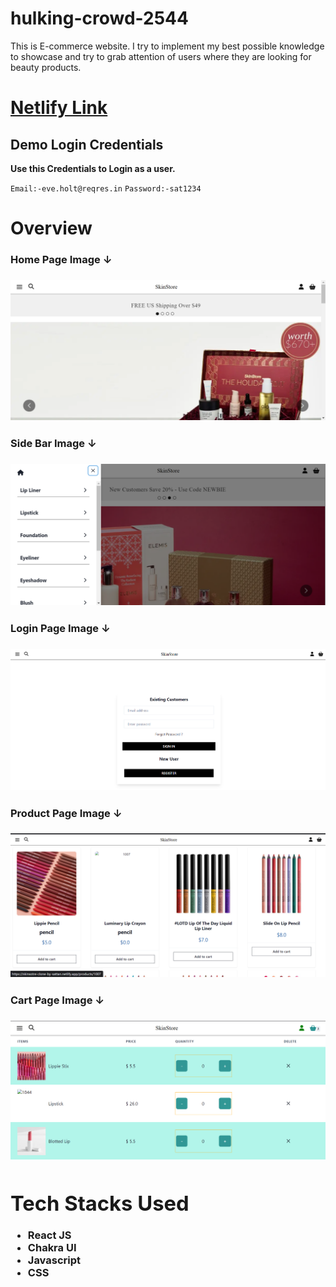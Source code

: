 # hulking-crowd-2544

This is E-commerce website. I try to implement my best possible knowledge to showcase and try to grab attention of users where they are looking for beauty products. 

# [Netlify Link](https://skinsotre-clone-by-sattan.netlify.app/)

## Demo Login Credentials
**Use this Credentials to Login as a user.**

 `Email:-eve.holt@reqres.in`
 `Password:-sat1234`

# Overview
<div>
<h3> Home Page Image ↓<h3/>
<img src="./Project_Images/Home_Page.png" alt="Home_Page2" >
<h3> Side Bar Image ↓ <h3/>
<img src="./Project_Images/Side_Bar.png" alt="Side_Bar" />
<h3> Login Page Image ↓ <h3/>
<img src="./Project_Images/Login_page.png" alt="Login_Page" />
<h3> Product Page Image ↓ <h3/>
<img src="./Project_Images/Product_Page.png" alt="Product_page" />
<h3> Cart Page Image ↓<h3/>
<img src="./Project_Images/Cart_Page1.png" alt="Cart_Page" />
<div/>


# Tech Stacks Used
- React JS
- Chakra UI
- Javascript
- CSS
